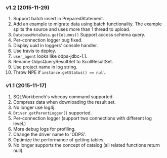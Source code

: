 ### v1.2 (2015-11-29)

1. Support batch insert in PreparedStatement.
1. Add an example to migrate data using batch functionality. The example splits the source and uses more than 1 thread to upload.
1. `DatabaseMetaData.getColumns()` Support accoss schema query.
1. Per-connection logger bug fixed.
1. Display uuid in loggers' console handler.
1. Use travis to deploy.
1. `user_agent` looks like odps-jdbc-1.1.
1. Rename OdpsQueryResultSet to ScollResultSet.
1. Use project name in log string.
1. Throw NPE if `instance.getStatus() == null`.


### v1.1 (2015-11-17)

1. SQLWorkbench's wbcopy command supported.
1. Compress data when downloading the result set.
1. No longer use log4j.
1. `Driver.getParentLogger()` supported. 
1. Per-connection logger (support two connections with different log level.) 
1. More debug logs for profiling.
1. Change the driver name to 'ODPS'.
1. Optimize the performance of getting tables.
1. No longer supports the concept of catalog (all related functions return null).

